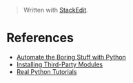 > Written with [StackEdit](https://stackedit.io/).

# References

- [Automate the Boring Stuff with Python](https://automatetheboringstuff.com/)
- [Installing Third-Party Modules](https://automatetheboringstuff.com/appendixa/)
- [Real Python Tutorials](https://realpython.com/)
<!--stackedit_data:
eyJoaXN0b3J5IjpbLTcyMDMwNTM4NiwxMTk1MjY1MTcyLDEzMD
kwOTkzNzNdfQ==
-->